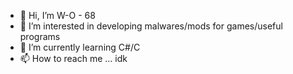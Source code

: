 - 👋 Hi, I’m W-O - 68
- 👀 I’m interested in developing malwares/mods for games/useful programs
- 🌱 I’m currently learning C#/C
- 📫 How to reach me ... idk
